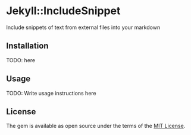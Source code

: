 # Jekyll::IncludeSnippet

Include snippets of text from external files into your markdown

## Installation

TODO: here

## Usage

TODO: Write usage instructions here

## License

The gem is available as open source under the terms of the [MIT License](http://opensource.org/licenses/MIT).
